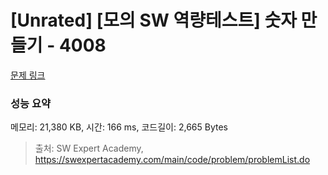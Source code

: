 # [Unrated] [모의 SW 역량테스트] 숫자 만들기 - 4008 

[문제 링크](https://swexpertacademy.com/main/code/problem/problemDetail.do?contestProbId=AWIeRZV6kBUDFAVH) 

### 성능 요약

메모리: 21,380 KB, 시간: 166 ms, 코드길이: 2,665 Bytes



> 출처: SW Expert Academy, https://swexpertacademy.com/main/code/problem/problemList.do